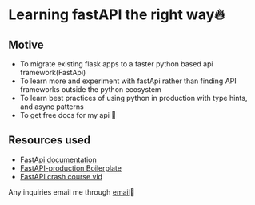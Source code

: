 # Learning fastAPI the right way🔥

## Motive
* To migrate existing flask apps to a faster python based api framework(FastApi)
* To learn more and experiment with fastApi rather than finding API frameworks outside the python ecosystem
* To learn best practices of using python in production with type hints, and async patterns
* To get free docs for my api 🤣

## Resources used
* [FastApi documentation](https://fastapi.tiangolo.com/)
* [FastAPI-production Boilerplate](https://github.com/iam-abbas/FastAPI-Production-Boilerplate)
* [FastAPI crash course vid](https://www.youtube.com/watch?v=XnYYwcOfcn8&list=PLqAmigZvYxIL9dnYeZEhMoHcoP4zop8-p)


Any inquiries email me through [email](mailto:Bradleykibs@gmail.com)🙏